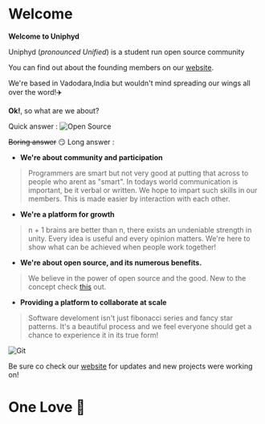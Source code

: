# Welcome
**Welcome to Uniphyd**

Uniphyd (_pronounced Unified_) is a student run open source community 

You can find out about the founding members on our [website](https://uniphyd.github.io/).

We're based in Vadodara,India but wouldn't mind spreading our wings all over the word!:airplane:

**Ok!**, so what are we about?

Quick answer : ![Open Source](https://memegenerator.net/img/instances/30512349/open-source.jpg)


~~Boring answer~~ :smirk: Long answer :
- **We're about community and participation**
> Programmers are smart but not very good at putting that across to people who arent as "smart". In todays world communication is important, be it verbal or written. We hope to impart such skills in our members. This is made easier by interaction with each other.


- **We're a platform for growth**
> n + 1 brains are better than n, there exists an undeniable strength in unity. Every idea is useful and every opinion matters. We're here to show what can be achieved when people work together!


- **We're about open source, and its numerous benefits.**
> We believe in the power of open source and the good. New to the concept check [this](https://opensource.com/resources/what-open-source) out.


- **Providing a platform to collaborate at scale**
> Software develoment isn't just fibonacci series and fancy star patterns. It's a beautiful process and we feel everyone should get a chance to experience it in its true form!


![Git](https://cdn-images-1.medium.com/max/1600/0*88xeS_zvU7kjNPpf.)

Be sure co check our [website](https://uniphyd.github.io/) for updates and new projects were working on!

# One Love :sparkling_heart:
